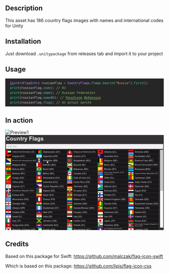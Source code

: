 ## Description
This asset has 186 country flags images with names and international codes for Unity

## Installation
Just download `.unitypackage` from releases tab and import it to your project

## Usage
![Preview1](images/preview4.png)

## In action
![Preview1](images/preview1.gif)
![Preview1](images/preview2.gif)

## Credits
Based on this package for Swift:
https://github.com/malczak/flag-icon-swift

Which is based on this package:
https://github.com/lipis/flag-icon-css
